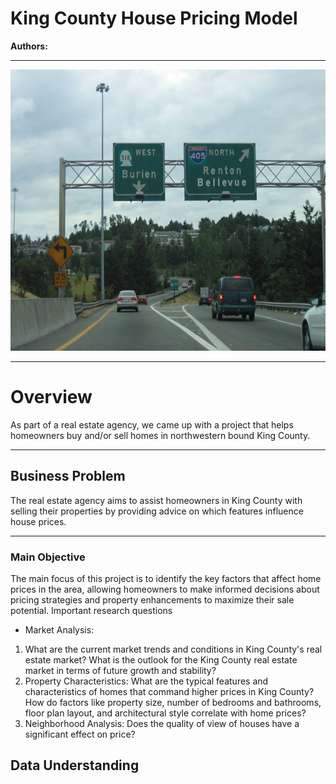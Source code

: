 # King County House Pricing Model

**Authors:** 
***
<p align="center">
    <img src="Interstate 5 North - King County South - AARoads - Washington.jpeg" alt="Interstate 5 North - King County South - AARoads - Washington" width="700" height="450" />
</p>

***
# Overview
As part of a real estate agency, we came up with a project that helps homeowners buy and/or sell homes in northwestern bound King County.
***
## Business Problem
The real estate agency aims to assist homeowners in King County with selling their properties by providing advice on which features influence house prices.
***
### Main Objective
The main focus of this project is to identify the key factors that affect home prices in the area, allowing homeowners to make informed decisions about pricing strategies and property enhancements to maximize their sale potential.
Important research questions
- Market Analysis:
1. What are the current market trends and conditions in King County's real estate market?
What is the outlook for the King County real estate market in terms of future growth and stability?
2. Property Characteristics:
What are the typical features and characteristics of homes that command higher prices in King County?
How do factors like property size, number of bedrooms and bathrooms, floor plan layout, and architectural style correlate with home prices?
3. Neighborhood Analysis:
Does the quality of view of houses have a significant effect on price?

## Data Understanding
